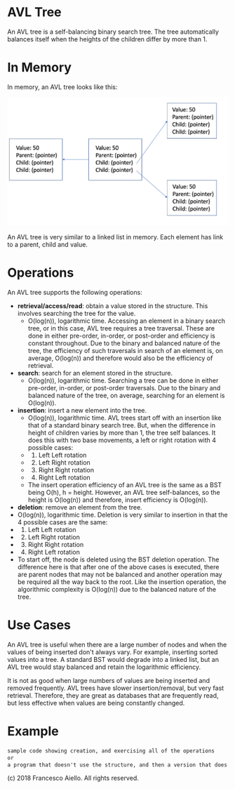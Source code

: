 # AVL Tree

An AVL tree is a self-balancing binary search tree. The tree automatically balances itself when the heights of the children differ by more than 1.

# In Memory

In memory, an AVL tree looks like this:

![Image of BST in Memory](../images/bst_memory.png)

An AVL tree is very similar to a linked list in memory. Each element has link to a parent, child and value.

# Operations

An AVL tree supports the following operations:

- **retrieval/access/read**: obtain a value stored in the structure. This involves searching the tree for the value.
  - O(log(n)), logarithmic time. Accessing an element in a binary search tree, or in this case, AVL tree requires a tree traversal. These are done in either pre-order, in-order, or post-order and efficiency is constant throughout. Due to the binary and balanced nature of the tree, the efficiency of such traversals in search of an element is, on average, O(log(n)) and therefore would also be the efficiency of retrieval.
- **search**: search for an element stored in the structure.
  - O(log(n)), logarithmic time. Searching a tree can be done in either pre-order, in-order, or post-order traversals. Due to the binary and balanced nature of the tree, on average, searching for an element is O(log(n)).
- **insertion**: insert a new element into the tree.
  - O(log(n)), logarithmic time. AVL trees start off with an insertion like that of a standard binary search tree. But, when the difference in height of children varies by more than 1, the tree self balances. It does this with two base movements, a left or right rotation with 4 possible cases:
  - 1.  Left Left rotation
  - 2.  Left Right rotation
  - 3.  Right Right rotation
  - 4.  Right Left rotation
  - The insert operation efficiency of an AVL tree is the same as a BST being O(h), h = height. However, an AVL tree self-balances, so the height is O(log(n)) and therefore, insert efficiency is O(log(n)).
- **deletion**: remove an element from the tree.
- O(log(n)), logarithmic time. Deletion is very similar to insertion in that the 4 possible cases are the same:
- 1.  Left Left rotation
- 2.  Left Right rotation
- 3.  Right Right rotation
- 4.  Right Left rotation
- To start off, the node is deleted using the BST deletion operation. The difference here is that after one of the above cases is executed, there are parent nodes that may not be balanced and another operation may be required all the way back to the root. Like the insertion operation, the algorithmic complexity is O(log(n)) due to the balanced nature of the tree.

# Use Cases

An AVL tree is useful when there are a large number of nodes and when the values of being inserted don't always vary. For example, inserting sorted values into a tree. A standard BST would degrade into a linked list, but an AVL tree would stay balanced and retain the logarithmic efficiency.

It is not as good when large numbers of values are being inserted and removed frequently. AVL trees have slower insertion/removal, but very fast retrieval. Therefore, they are great as databases that are frequently read, but less effective when values are being constantly changed.

# Example

```
sample code showing creation, and exercising all of the operations
or
a program that doesn't use the structure, and then a version that does
```

(c) 2018 Francesco Aiello. All rights reserved.

